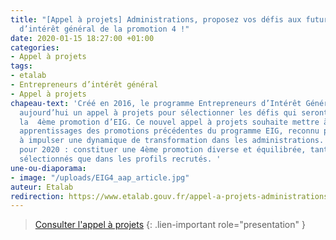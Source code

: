```yaml
---
title: "[Appel à projets] Administrations, proposez vos défis aux futurs entrepreneurs
  d’intérêt général de la promotion 4 !"
date: 2020-01-15 18:27:00 +01:00
categories:
- Appel à projets
tags:
- etalab
- Entrepreneurs d’intérêt général
- Appel à projets
chapeau-text: 'Créé en 2016, le programme Entrepreneurs d’Intérêt Général (EIG) lance
  aujourd’hui un appel à projets pour sélectionner les défis qui seront relevés par
  la  4ème promotion d’EIG. Ce nouvel appel à projets souhaite mettre à profit les
  apprentissages des promotions précédentes du programme EIG, reconnu pour sa capacité
  à impulser une dynamique de transformation dans les administrations. L’objectif
  pour 2020 : constituer une 4ème promotion diverse et équilibrée, tant dans les projets
  sélectionnés que dans les profils recrutés. '
une-ou-diaporama:
- image: "/uploads/EIG4_aap_article.jpg"
auteur: Etalab
redirection: https://www.etalab.gouv.fr/appel-a-projets-administrations-proposez-vos-defis-aux-futurs-entrepreneurs-dinteret-general-de-la-promotion-4
---
```


> [Consulter l'appel à projets](https://www.etalab.gouv.fr/appel-a-projets-administrations-proposez-vos-defis-aux-futurs-entrepreneurs-dinteret-general-de-la-promotion-4)
{: .lien-important role="presentation" }
